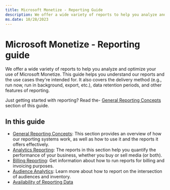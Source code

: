```yaml
---
title: Microsoft Monetize - Reporting Guide
description: We offer a wide variety of reports to help you analyze and optimize your
ms.date: 10/28/2023
---
```



# Microsoft Monetize - Reporting guide

We offer a wide variety of reports to help you analyze and optimize your
use of Microsoft Monetize. This guide helps you
understand our reports and the use cases they're intended for. It also
covers the delivery method (e.g., run now, run in background, export,
etc.), data retention periods, and other features of reporting.

Just getting started with reporting? Read the- [General Reporting Concepts](general-reporting-concepts.md) section of this guide.

## In this guide

- [General Reporting Concepts](general-reporting-concepts.md): This section provides an overview of how our reporting
  systems work, as well as how to use it and the reports it offers
  effectively.
- [Analytics Reporting](analytics-reporting.md):
  The reports in this section help you quantify the performance of your
  business, whether you buy or sell media (or both).
- [Billing Reporting](billing-reporting.md):
  Get information about how to run reports for billing and invoicing
  purposes.
- [Audience Analytics](audience-analytics.md): Learn more about how to report on the intersection of
  audiences and inventory.
- [Availability of Reporting Data](availability-of-reporting-data.md)